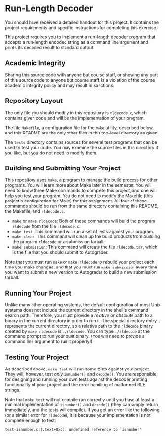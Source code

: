 Run-Length Decoder
===

You should have received a detailed handout for this project.  It
contains the project requirements and specific instructions for
completing this exercise.

This project requires you to implement a run-length decoder program 
that accepts a run-length encoded string as a command line argument 
and prints its decoded result to standard output.

Academic Integrity
---

Sharing this source code with anyone but course staff, or showing any
part of this source code to anyone but course staff, is a violation of
the course academic integrity policy and may result in sanctions.

Repository Layout
---

The only file you should modify in this repository is `rldecode.c`, which
contains given code and will be the implementation of your program.

The file `Makefile`, a configuration file for the `make` utility,
described below, and this README are the only other files in this
top-level directory as given.

The `tests` directory contains sources for several test programs that
can be used to test your code.  You may examine the source files in this
directory if you like, but you do not need to modify them.

Building and Submitting Your Project
---

This repository uses `make`, a program to manage the build process for
other programs.  You will learn more about Make later in the semester.
You will need to know three Make commands to complete this project, and
one will help you test your program.  You do not need to modify the
Makefile (this project's configuration for Make) for this assignment.
All four of these commands should be run from the same directory
containing this README, the Makefile, and `rldecode.c`.

 * `make` or `make rldecode`: Both of these commands will build the program
   `rldecode` from the file `rldecode.c`.
 * `make test`: This command will run a set of tests against your
   program.
 * `make clean`: This command will clean up the build products from
   building the program `rldecode` or a submission tarball.
 * `make submission`: This command will create the file
   `rldecode.tar`, which is the file that you should submit to
   Autograder.

Note that you must run `make` or `make rldecode` to rebuild your project
each time you make changes, and that you must run `make submission`
every time you want to submit a new version to Autograder to build a new
submission tarball.

Running Your Project
---

Unlike many other operating systems, the default configuration of most
Unix systems does not include the current directory in the shell's
command search path.  Therefore, you must provide a _relative_ or
_absolute_ path to a binary in the current directory in order to run it.
The special directory entry `.` represents the current directory, so a
relative path to the `rldecode` binary created by `make rldecode` is `./rldecode`.
You can type `./rldecode` at the command prompt to run your built binary.
(You will need to provide a command line argument to run it properly!)

Testing Your Project
---

As described above, `make test` will run some tests against your
project.  They will, however, test _only_ `isnumber()` and
`decode()`.  You are responsible for designing and running your own
tests against the decoder printing functionality of your project and
the error handling of malformed RLE strings.

Note that `make test` will not compile run correctly until you have at
least a minimal implementation of `isnumber()` and `decode()` (they
can simply return immediately, and the tests will compile).  If you get
an error like the following (or a similar error for `rldecode`), it is
because your implementation is not complete enough to test:

```
test-isnumber.c:(.text+0xc): undefined reference to `isnumber'
```

